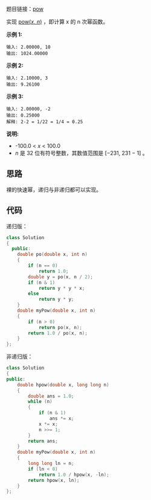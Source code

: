 题目链接：[pow](https://leetcode-cn.com/problems/powx-n/)

实现 [pow(*x*, *n*)](https://www.cplusplus.com/reference/valarray/pow/) ，即计算 x 的 n 次幂函数。

**示例 1:**

```
输入: 2.00000, 10
输出: 1024.00000
```

**示例 2:**

```
输入: 2.10000, 3
输出: 9.26100
```

**示例 3:**

```
输入: 2.00000, -2
输出: 0.25000
解释: 2-2 = 1/22 = 1/4 = 0.25
```

**说明:**

- -100.0 < *x* < 100.0
- *n* 是 32 位有符号整数，其数值范围是 [−231, 231 − 1] 。

## 思路

裸的快速幂，递归与非递归都可以实现。

## 代码

递归版：

```cpp
class Solution
{
  public:
    double po(double x, int n)
    {
        if (n == 0)
            return 1.0;
        double y = po(x, n / 2);
        if (n & 1)
            return y * y * x;
        else
            return y * y;
    }
    double myPow(double x, int n)
    {
        if (n > 0)
            return po(x, n);
        return 1.0 / po(x, n);
    }
};
```

非递归版：

```cpp
class Solution
{
public:
    double hpow(double x, long long n)
    {
        double ans = 1.0;
        while (n)
        {
            if (n & 1)
                ans *= x;
            x *= x;
            n >>= 1;
        }
        return ans;
    }
    double myPow(double x, int n)
    {
        long long ln = n;
        if (ln < 0)
            return 1.0 / hpow(x, -ln);
        return hpow(x, ln);
    }
};
```

